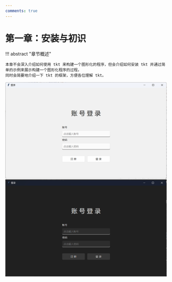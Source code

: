 ```yaml
---
comments: true
---
```


# 第一章：安装与初识

!!! abstract "章节概述"

    本章不会深入介绍如何使用 tkt 来构建一个图形化的程序，但会介绍如何安装 tkt 并通过简单的示例来展示构建一个图形化程序的过程。  
    同时会简要地介绍一下 tkt 的框架，方便各位理解 tkt。

![](images/2-1.light.png#only-light)
![](images/2-1.dark.png#only-dark)
